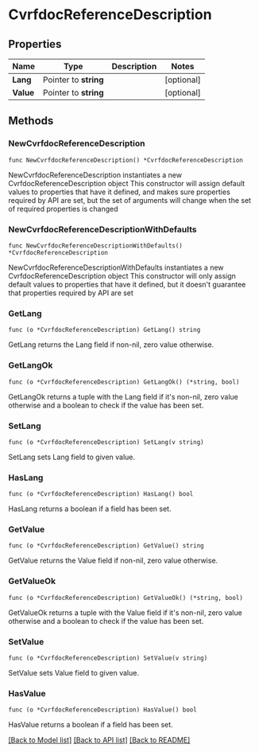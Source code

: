# CvrfdocReferenceDescription

## Properties

Name | Type | Description | Notes
------------ | ------------- | ------------- | -------------
**Lang** | Pointer to **string** |  | [optional] 
**Value** | Pointer to **string** |  | [optional] 

## Methods

### NewCvrfdocReferenceDescription

`func NewCvrfdocReferenceDescription() *CvrfdocReferenceDescription`

NewCvrfdocReferenceDescription instantiates a new CvrfdocReferenceDescription object
This constructor will assign default values to properties that have it defined,
and makes sure properties required by API are set, but the set of arguments
will change when the set of required properties is changed

### NewCvrfdocReferenceDescriptionWithDefaults

`func NewCvrfdocReferenceDescriptionWithDefaults() *CvrfdocReferenceDescription`

NewCvrfdocReferenceDescriptionWithDefaults instantiates a new CvrfdocReferenceDescription object
This constructor will only assign default values to properties that have it defined,
but it doesn't guarantee that properties required by API are set

### GetLang

`func (o *CvrfdocReferenceDescription) GetLang() string`

GetLang returns the Lang field if non-nil, zero value otherwise.

### GetLangOk

`func (o *CvrfdocReferenceDescription) GetLangOk() (*string, bool)`

GetLangOk returns a tuple with the Lang field if it's non-nil, zero value otherwise
and a boolean to check if the value has been set.

### SetLang

`func (o *CvrfdocReferenceDescription) SetLang(v string)`

SetLang sets Lang field to given value.

### HasLang

`func (o *CvrfdocReferenceDescription) HasLang() bool`

HasLang returns a boolean if a field has been set.

### GetValue

`func (o *CvrfdocReferenceDescription) GetValue() string`

GetValue returns the Value field if non-nil, zero value otherwise.

### GetValueOk

`func (o *CvrfdocReferenceDescription) GetValueOk() (*string, bool)`

GetValueOk returns a tuple with the Value field if it's non-nil, zero value otherwise
and a boolean to check if the value has been set.

### SetValue

`func (o *CvrfdocReferenceDescription) SetValue(v string)`

SetValue sets Value field to given value.

### HasValue

`func (o *CvrfdocReferenceDescription) HasValue() bool`

HasValue returns a boolean if a field has been set.


[[Back to Model list]](../README.md#documentation-for-models) [[Back to API list]](../README.md#documentation-for-api-endpoints) [[Back to README]](../README.md)


